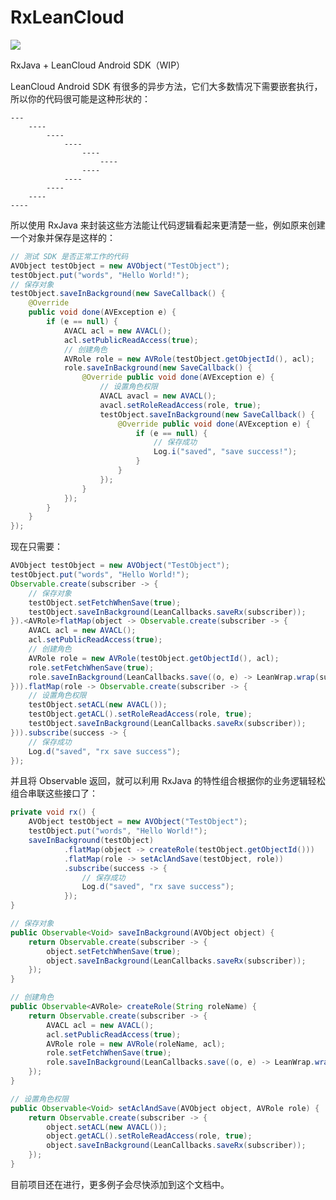 # RxLeanCloud

[![](https://jitpack.io/v/twiceyuan/RxLeanCloud.svg)](https://jitpack.io/#twiceyuan/RxLeanCloud)

RxJava + LeanCloud Android SDK（WIP）

LeanCloud Android SDK 有很多的异步方法，它们大多数情况下需要嵌套执行，所以你的代码很可能是这种形状的：

    ---
        ----
            ----
                ----
                    ---- 
                        ----
                    ----
                ----
            ----
        ----
    ----
               
所以使用 RxJava 来封装这些方法能让代码逻辑看起来更清楚一些，例如原来创建一个对象并保存是这样的：

```Java
// 测试 SDK 是否正常工作的代码
AVObject testObject = new AVObject("TestObject");
testObject.put("words", "Hello World!");
// 保存对象
testObject.saveInBackground(new SaveCallback() {
    @Override
    public void done(AVException e) {
        if (e == null) {
            AVACL acl = new AVACL();
            acl.setPublicReadAccess(true);
            // 创建角色
            AVRole role = new AVRole(testObject.getObjectId(), acl);
            role.saveInBackground(new SaveCallback() {
                @Override public void done(AVException e) {
                    // 设置角色权限
                    AVACL avacl = new AVACL();
                    avacl.setRoleReadAccess(role, true);
                    testObject.saveInBackground(new SaveCallback() {
                        @Override public void done(AVException e) {
                            if (e == null) {
                                // 保存成功
                                Log.i("saved", "save success!");
                            }
                        }
                    });
                }
            });
        }
    }
});
```

现在只需要：

```Java
AVObject testObject = new AVObject("TestObject");
testObject.put("words", "Hello World!");
Observable.create(subscriber -> {
    // 保存对象
    testObject.setFetchWhenSave(true);
    testObject.saveInBackground(LeanCallbacks.saveRx(subscriber));
}).<AVRole>flatMap(object -> Observable.create(subscriber -> {
    AVACL acl = new AVACL();
    acl.setPublicReadAccess(true);
    // 创建角色
    AVRole role = new AVRole(testObject.getObjectId(), acl);
    role.setFetchWhenSave(true);
    role.saveInBackground(LeanCallbacks.save((o, e) -> LeanWrap.wrap(subscriber, role, e)));
})).flatMap(role -> Observable.create(subscriber -> {
    // 设置角色权限
    testObject.setACL(new AVACL());
    testObject.getACL().setRoleReadAccess(role, true);
    testObject.saveInBackground(LeanCallbacks.saveRx(subscriber));
})).subscribe(success -> {
    // 保存成功
    Log.d("saved", "rx save success");
});
```

并且将 Observable 返回，就可以利用 RxJava 的特性组合根据你的业务逻辑轻松组合串联这些接口了：

```Java
private void rx() {
    AVObject testObject = new AVObject("TestObject");
    testObject.put("words", "Hello World!");
    saveInBackground(testObject)
            .flatMap(object -> createRole(testObject.getObjectId()))
            .flatMap(role -> setAclAndSave(testObject, role))
            .subscribe(success -> {
                // 保存成功
                Log.d("saved", "rx save success");
            });
}

// 保存对象
public Observable<Void> saveInBackground(AVObject object) {
    return Observable.create(subscriber -> {
        object.setFetchWhenSave(true);
        object.saveInBackground(LeanCallbacks.saveRx(subscriber));
    });
}

// 创建角色
public Observable<AVRole> createRole(String roleName) {
    return Observable.create(subscriber -> {
        AVACL acl = new AVACL();
        acl.setPublicReadAccess(true);
        AVRole role = new AVRole(roleName, acl);
        role.setFetchWhenSave(true);
        role.saveInBackground(LeanCallbacks.save((o, e) -> LeanWrap.wrap(subscriber, role, e)));
    });
}

// 设置角色权限
public Observable<Void> setAclAndSave(AVObject object, AVRole role) {
    return Observable.create(subscriber -> {
        object.setACL(new AVACL());
        object.getACL().setRoleReadAccess(role, true);
        object.saveInBackground(LeanCallbacks.saveRx(subscriber));
    });
}
```

目前项目还在进行，更多例子会尽快添加到这个文档中。
